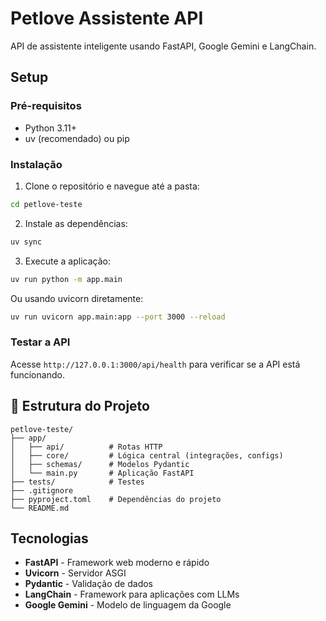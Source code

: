 # Petlove Assistente API

API de assistente inteligente usando FastAPI, Google Gemini e LangChain.

## Setup

### Pré-requisitos
- Python 3.11+
- uv (recomendado) ou pip

### Instalação

1. Clone o repositório e navegue até a pasta:
```bash
cd petlove-teste
```

2. Instale as dependências:
```bash
uv sync
```

3. Execute a aplicação:
```bash
uv run python -m app.main
```

Ou usando uvicorn diretamente:
```bash
uv run uvicorn app.main:app --port 3000 --reload
```

### Testar a API

Acesse `http://127.0.0.1:3000/api/health` para verificar se a API está funcionando.

## 📁 Estrutura do Projeto

```
petlove-teste/
├── app/
│   ├── api/          # Rotas HTTP
│   ├── core/         # Lógica central (integrações, configs)
│   ├── schemas/      # Modelos Pydantic
│   └── main.py       # Aplicação FastAPI
├── tests/            # Testes
├── .gitignore
├── pyproject.toml    # Dependências do projeto
└── README.md
```

## Tecnologias

- **FastAPI** - Framework web moderno e rápido
- **Uvicorn** - Servidor ASGI
- **Pydantic** - Validação de dados
- **LangChain** - Framework para aplicações com LLMs
- **Google Gemini** - Modelo de linguagem da Google
